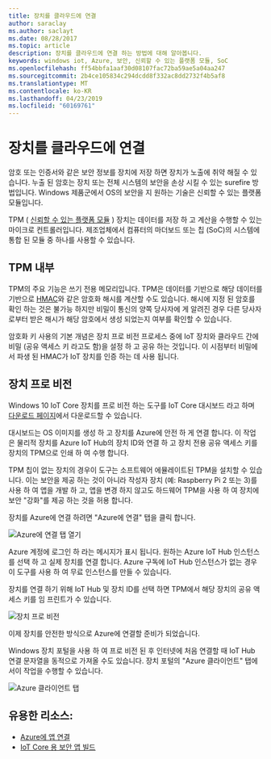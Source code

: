 ```yaml
---
title: 장치를 클라우드에 연결
author: saraclay
ms.author: saclayt
ms.date: 08/28/2017
ms.topic: article
description: 장치를 클라우드에 연결 하는 방법에 대해 알아봅니다.
keywords: windows iot, Azure, 보안, 신뢰할 수 있는 플랫폼 모듈, SoC
ms.openlocfilehash: ff54bbfa1aaf30d08107fac72ba59ae5a04aa247
ms.sourcegitcommit: 2b4ce105834c294dcdd8f332ac8dd2732f4b5af8
ms.translationtype: MT
ms.contentlocale: ko-KR
ms.lasthandoff: 04/23/2019
ms.locfileid: "60169761"
---
```

# <a name="connect-your-device-to-the-cloud"></a>장치를 클라우드에 연결

암호 또는 인증서와 같은 보안 정보를 장치에 저장 하면 장치가 노출에 취약 해질 수 있습니다. 누출 된 암호는 장치 또는 전체 시스템의 보안을 손상 시킬 수 있는 surefire 방법입니다. Windows 제품군에서 OS의 보안을 지 원하는 기술은 신뢰할 수 있는 플랫폼 모듈입니다.

TPM ( [신뢰할 수 있는 플랫폼 모듈](https://en.wikipedia.org/wiki/Trusted_Platform_Module) ) 장치는 데이터를 저장 하 고 계산을 수행할 수 있는 마이크로 컨트롤러입니다. 제조업체에서 컴퓨터의 마더보드 또는 칩 (SoC)의 시스템에 통합 된 모듈 중 하나를 사용할 수 있습니다. 

## <a name="inside-the-tpm"></a>TPM 내부 

TPM의 주요 기능은 쓰기 전용 메모리입니다. TPM은 데이터를 기반으로 해당 데이터를 기반으로 [HMAC](https://en.wikipedia.org/wiki/Hash-based_message_authentication_code)와 같은 암호화 해시를 계산할 수도 있습니다.
해시에 지정 된 암호를 확인 하는 것은 불가능 하지만 비밀이 통신의 양쪽 당사자에 게 알려진 경우 다른 당사자 로부터 받은 해시가 해당 암호에서 생성 되었는지 여부를 확인할 수 있습니다.

암호화 키 사용의 기본 개념은 장치 프로 비전 프로세스 중에 IoT 장치와 클라우드 간에 비밀 (공유 액세스 키 라고도 함)을 설정 하 고 공유 하는 것입니다. 이 시점부터 비밀에서 파생 된 HMAC가 IoT 장치를 인증 하는 데 사용 됩니다.

## <a name="device-provisioning"></a>장치 프로 비전 

Windows 10 IoT Core 장치를 프로 비전 하는 도구를 IoT Core 대시보드 라고 하며 [다운로드 페이지](http://go.microsoft.com/fwlink/?LinkID=708576)에서 다운로드할 수 있습니다.

대시보드는 OS 이미지를 생성 하 고 장치를 Azure에 안전 하 게 연결 합니다. 이 작업은 물리적 장치를 Azure IoT Hub의 장치 ID와 연결 하 고 장치 전용 공유 액세스 키를 장치의 TPM으로 인쇄 하 여 수행 합니다. 

TPM 칩이 없는 장치의 경우이 도구는 소프트웨어 에뮬레이트된 TPM을 설치할 수 있습니다. 이는 보안을 제공 하는 것이 아니라 작성자 장치 (예: Raspberry Pi 2 또는 3)를 사용 하 여 앱을 개발 하 고, 앱을 변경 하지 않고도 하드웨어 TPM을 사용 하 여 장치에 보안 "강화"를 제공 하는 것을 허용 합니다. 

장치를 Azure에 연결 하려면 "Azure에 연결" 탭을 클릭 합니다.

![Azure에 연결 탭 열기](../media/ConnectDeviceToCloud/Building_Secure_Apps_for_IoT_Core_Screen01.png)

Azure 계정에 로그인 하 라는 메시지가 표시 됩니다. 원하는 Azure IoT Hub 인스턴스를 선택 하 고 실제 장치를 연결 합니다. Azure 구독에 IoT Hub 인스턴스가 없는 경우이 도구를 사용 하 여 무료 인스턴스를 만들 수 있습니다. 

장치를 연결 하기 위해 IoT Hub 및 장치 ID를 선택 하면 TPM에서 해당 장치의 공유 액세스 키를 임 프린트가 수 있습니다.

![장치 프로 비전](../media/ConnectDeviceToCloud/Building_Secure_Apps_for_IoT_Core_Screen02.png)

이제 장치를 안전한 방식으로 Azure에 연결할 준비가 되었습니다. 

Windows 장치 포털을 사용 하 여 프로 비전 된 후 인터넷에 처음 연결할 때 IoT Hub 연결 문자열을 동적으로 가져올 수도 있습니다. 장치 포털의 "Azure 클라이언트" 탭에서이 작업을 수행할 수 있습니다.

![Azure 클라이언트 탭](../media/ConnectDeviceToCloud/azure-clients.png)

## <a name="helpful-resources"></a>유용한 리소스:
* [Azure에 앱 연결](../connect-to-cloud/ConnectAppToCloud.md)
* [IoT Core 용 보안 앱 빌드](https://blogs.windows.com/buildingapps/2016/07/20/building-secure-apps-for-windows-iot-core/#oqFLXiWIL1iCF8j9.97)
